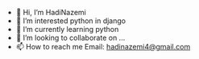 - 👋 Hi, I’m HadiNazemi
- 👀 I’m interested python in django
- 🌱 I’m currently learning python
- 💞️ I’m looking to collaborate on ...
- 📫 How to reach me Email: hadinazemi4@gmail.com

<!---
hadinazemi4/hadinazemi4 is a ✨ special ✨ repository because its `README.md` (this file) appears on your GitHub profile.
You can click the Preview link to take a look at your changes.
--->
